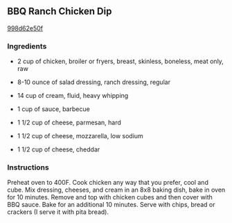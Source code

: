 ## BBQ Ranch Chicken Dip

[998d62e50f](http://www.food.com/recipe/bbq-ranch-chicken-dip-388776)

### Ingredients

 - 2 cup of chicken, broiler or fryers, breast, skinless, boneless, meat only, raw

 - 8-10 ounce of salad dressing, ranch dressing, regular

 - 14 cup of cream, fluid, heavy whipping

 - 1 cup of sauce, barbecue

 - 1 1/2 cup of cheese, parmesan, hard

 - 1 1/2 cup of cheese, mozzarella, low sodium

 - 1 1/2 cup of cheese, cheddar

### Instructions

Preheat oven to 400F. Cook chicken any way that you prefer, cool and cube. Mix dressing, cheeses, and cream in an 8x8 baking dish, bake in oven for 10 minutes. Remove and top with chicken cubes and then cover with BBQ sauce. Bake for an additional 10 minutes. Serve with chips, bread or crackers (I serve it with pita bread).